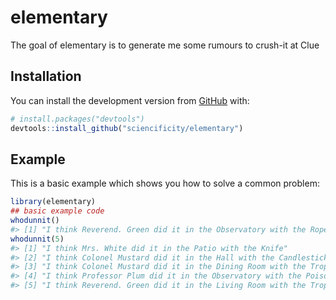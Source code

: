
<!-- README.md is generated from README.Rmd. Please edit that file -->

# elementary

<!-- badges: start -->

<!-- badges: end -->

The goal of elementary is to generate me some rumours to crush-it at
Clue

## Installation

You can install the development version from
[GitHub](https://github.com/) with:

``` r
# install.packages("devtools")
devtools::install_github("sciencificity/elementary")
```

## Example

This is a basic example which shows you how to solve a common problem:

``` r
library(elementary)
## basic example code
whodunnit()
#> [1] "I think Reverend. Green did it in the Observatory with the Rope"
whodunnit(5)
#> [1] "I think Mrs. White did it in the Patio with the Knife"            
#> [2] "I think Colonel Mustard did it in the Hall with the Candlestick"  
#> [3] "I think Colonel Mustard did it in the Dining Room with the Trophy"
#> [4] "I think Professor Plum did it in the Observatory with the Poison" 
#> [5] "I think Reverend. Green did it in the Living Room with the Trophy"
```
